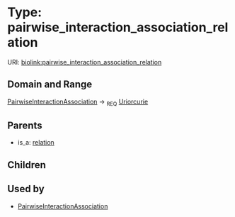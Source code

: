 
# Type: pairwise_interaction_association_relation




URI: [biolink:pairwise_interaction_association_relation](https://w3id.org/biolink/vocab/pairwise_interaction_association_relation)


## Domain and Range

[PairwiseInteractionAssociation](PairwiseInteractionAssociation.md) ->  <sub>REQ</sub> [Uriorcurie](types/Uriorcurie.md)

## Parents

 *  is_a: [relation](relation.md)

## Children


## Used by

 * [PairwiseInteractionAssociation](PairwiseInteractionAssociation.md)

